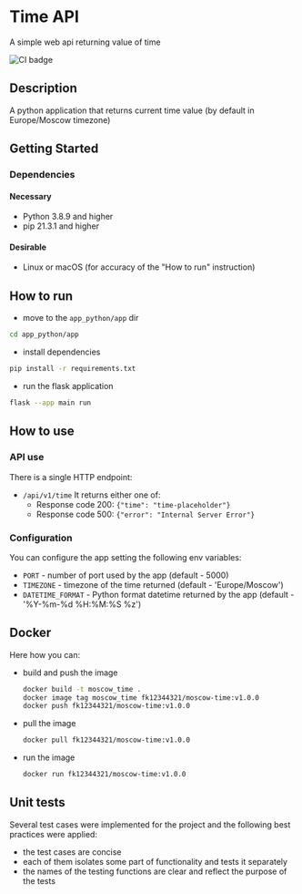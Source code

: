 # Time API 
A simple web api returning value of time

![CI badge](https://github.com/FK12344321/S24-core-course-labs/actions/workflows/app_python/badge.svg)

## Description
A python application that returns current time value (by default in Europe/Moscow timezone)

## Getting Started

### Dependencies
#### Necessary
* Python 3.8.9 and higher
* pip 21.3.1 and higher 
#### Desirable 
* Linux or macOS (for accuracy of the "How to run" instruction)

## How to run 
* move to the `app_python/app` dir 
```bash
cd app_python/app 
```
* install dependencies 
```bash 
pip install -r requirements.txt
```
* run the flask application 
```bash
flask --app main run
```

## How to use 
### API use 
There is a single HTTP endpoint: 
* `/api/v1/time` 
It returns either one of: 
  * Response code 200: `{"time": "time-placeholder"}`
  * Response code 500: `{"error": "Internal Server Error"}`
### Configuration 
You can configure the app setting the following env variables: 
* `PORT` - number of port used by the app (default - 5000)
* `TIMEZONE` - timezone of the time returned (default - 'Europe/Moscow')
* `DATETIME_FORMAT` - Python format datetime returned by the app (default - '%Y-%m-%d %H:%M:%S %z')

## Docker
Here how you can: 
* build and push the image 
  ```bash
  docker build -t moscow_time .
  docker image tag moscow_time fk12344321/moscow-time:v1.0.0
  docker push fk12344321/moscow-time:v1.0.0
  ```
* pull the image
  ```bash 
  docker pull fk12344321/moscow-time:v1.0.0
  ```
* run the image
  ```bash
  docker run fk12344321/moscow-time:v1.0.0
  ```
  
## Unit tests

Several test cases were implemented for the project and the following best practices were applied: 
- the test cases are concise 
- each of them isolates some part of functionality and tests it separately 
- the names of the testing functions are clear and reflect the purpose of the tests
